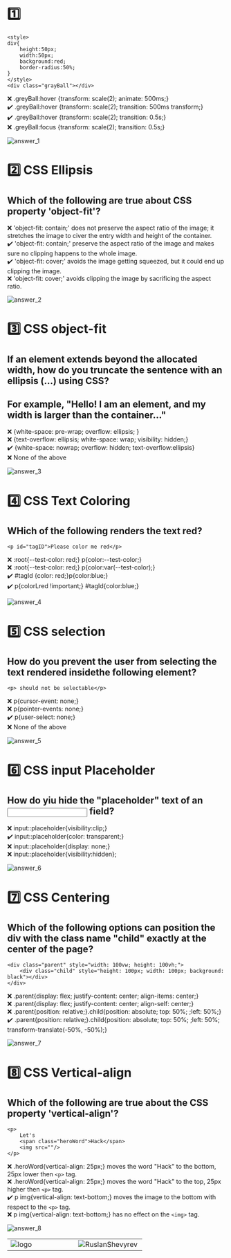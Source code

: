 # :one:
```
<style>
div{
	height:50px;
	width:50px;
	background:red;
	border-radius:50%;
}
</style>
<div class="grayBall"></div>
```
:x: .greyBall:hover {transform: scale(2); animate: 500ms;}\
:heavy_check_mark: .greyBall:hover {transform: scale(2); transition: 500ms transform;}\
:heavy_check_mark: .greyBall:hover {transform: scale(2); transition: 0.5s;}\
:x: .greyBall:focus {transform: scale(2); transition: 0.5s;}

<img src="/Answer_images/Answer_1.png" title="answer_1">

# :two: CSS Ellipsis

## Which of the following are true about CSS property 'object-fit'?

:x: 'object-fit: contain;' does not preserve the aspect ratio of the image; it stretches the image to civer the entry width and height of the container.\
:heavy_check_mark: 'object-fit: contain;' preserve the aspect ratio of the image and makes sure no clipping happens to the whole image.\
:heavy_check_mark: 'object-fit: cover;' avoids the image getting squeezed, but it could end up clipping the image.\
:x: 'object-fit: cover;' avoids clipping the image by sacrificing the aspect ratio.

<img src="/Answer_images/Answer_2.png" title="answer_2">

# :three: CSS object-fit

## If an element extends beyond the allocated width, how do you truncate the sentence with an ellipsis (...) using CSS?

## For example, "Hello! I am an element, and my width is larger than the container..."

:x: {white-space: pre-wrap; overflow: ellipsis; }\
:x: {text-overflow: ellipsis; white-space: wrap; visibility: hidden;}\
:heavy_check_mark: {white-space: nowrap; overflow: hidden; text-overflow:ellipsis}\
:x: None of the above

<img src="/Answer_images/Answer_3.png" title="answer_3">

# :four: CSS Text Coloring

## WHich of the following renders the text red?

```
<p id="tagID">Please color me red</p>
```
:x: :root{--test-color: red;} p{color:--test-color;}\
:x: :root{--test-color: red;} p{color:var(--test-color);}\
:heavy_check_mark: #tagId {color: red;}p{color:blue;}\
:heavy_check_mark: p{colorLred !important;} #tagId{color:blue;}

<img src="/Answer_images/Answer_4.png" title="answer_4">

# :five: CSS selection

## How do you prevent the user from selecting the text rendered insidethe following element?

```
<p> should not be selectable</p>
```

:x: p{cursor-event: none;}\
:x: p{pointer-events: none;}\
:heavy_check_mark: p{user-select: none;}\
:x: None of the above

<img src="/Answer_images/Answer_5.png" title="answer_5">

# :six: CSS input Placeholder

## How do yiu hide the "placeholder" text of an <input> field?

:x: input::placeholder{visibility:clip;}\
:heavy_check_mark: input::placeholder{color: transparent;}\
:x: input::placeholder{display: none;}\
:x: input::placeholder{visibility:hidden};

<img src="/Answer_images/Answer_6.png" title="answer_6">

# :seven: CSS Centering

## Which of the following options can position the div with the class name "child" exactly at the center of the page?

```
<div class="parent" style="width: 100vw; height: 100vh;">
	<div class="child" style="height: 100px; width: 100px; background: black"></div>
</div>
```

:x: .parent{display: flex; justify-content: center; align-items: center;}\
:x: .parent{display: flex; justify-content: center; align-self: center;}\
:x: .parent{position: relative;}.child{position: absolute; top: 50%; ;left: 50%;}\
:heavy_check_mark: .parent{position: relative;}.child{position: absolute; top: 50%; ;left: 50%; transform-translate(-50%, -50%);}

<img src="/Answer_images/Answer_7.png" title="answer_7">

# :eight: CSS Vertical-align

## Which of the following are true about the CSS property 'vertical-align'?

```
<p>
	Let's
	<span class="heroWord">Hack</span>
	<img src=""/>
</p>
```

:x: .heroWord{vertical-align: 25px;} moves the word "Hack" to the bottom, 25px lower then ```<p>``` tag.\
:x: .heroWord{vertical-align: 25px;} moves the word "Hack" to the top, 25px higher then ```<p>``` tag.\
:heavy_check_mark: p img{vertical-align: text-bottom;} moves the image to the bottom with respect to the ```<p>``` tag.\
:x: p img{vertical-align: text-bottom;} has no effect on the ```<img>``` tag.

<img src="/Answer_images/Answer_8.png" title="answer_8">

<table>
  <tr>
    <td valign="center" width="49%"><img src="https://github.com/Ruslan-Shevyrev/Ruslan-Shevyrev/blob/main/logoRS/logo_mini.gif" title="logo"></td>
    <td valign="center" width="49%"><img src="https://github.com/Ruslan-Shevyrev/Ruslan-Shevyrev/blob/main/logoRS/logoRS_FULL.png" title="RuslanShevyrev"></td>
  </tr>
</table>